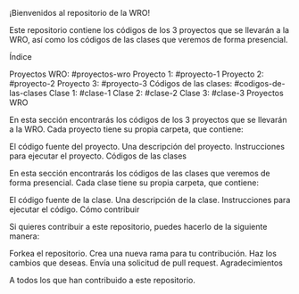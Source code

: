 ¡Bienvenidos al repositorio de la WRO!

Este repositorio contiene los códigos de los 3 proyectos que se llevarán a la WRO, así como los códigos de las clases que veremos de forma presencial.

Índice

Proyectos WRO: #proyectos-wro
Proyecto 1: #proyecto-1
Proyecto 2: #proyecto-2
Proyecto 3: #proyecto-3
Códigos de las clases: #codigos-de-las-clases
Clase 1: #clase-1
Clase 2: #clase-2
Clase 3: #clase-3
Proyectos WRO

En esta sección encontrarás los códigos de los 3 proyectos que se llevarán a la WRO. Cada proyecto tiene su propia carpeta, que contiene:

El código fuente del proyecto.
Una descripción del proyecto.
Instrucciones para ejecutar el proyecto.
Códigos de las clases

En esta sección encontrarás los códigos de las clases que veremos de forma presencial. Cada clase tiene su propia carpeta, que contiene:

El código fuente de la clase.
Una descripción de la clase.
Instrucciones para ejecutar el código.
Cómo contribuir

Si quieres contribuir a este repositorio, puedes hacerlo de la siguiente manera:

Forkea el repositorio.
Crea una nueva rama para tu contribución.
Haz los cambios que deseas.
Envía una solicitud de pull request.
Agradecimientos

A todos los que han contribuido a este repositorio.
